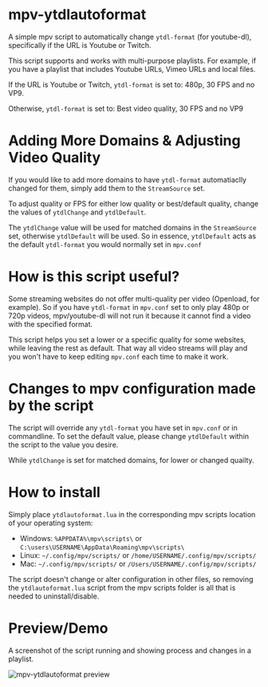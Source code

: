 # mpv-ytdlautoformat
A simple mpv script to automatically change `ytdl-format` (for youtube-dl), specifically if the URL is Youtube or Twitch.

This script supports and works with multi-purpose playlists. For example, if you have a playlist that includes Youtube URLs, Vimeo URLs and local files.

If the URL is Youtube or Twitch, `ytdl-format` is set to: 480p, 30 FPS and no VP9.

Otherwise, `ytdl-format` is set to: Best video quality, 30 FPS and no VP9

# Adding More Domains & Adjusting Video Quality
If you would like to add more domains to have `ytdl-format` automatiaclly changed for them, simply add them to the `StreamSource` set.

To adjust quality or FPS for either low quality or best/default quality, change the values of `ytdlChange` and `ytdlDefault`.

The `ytdlChange` value will be used for matched domains in the `StreamSource` set, otherwise `ytdlDefault` will be used. So in essence, `ytdlDefault` acts as the default `ytdl-format` you would normally set in `mpv.conf`

# How is this script useful?
Some streaming websites do not offer multi-quality per video (Openload, for example). So if you have `ytdl-format` in `mpv.conf` set to only play 480p or 720p videos, mpv/youtube-dl will not run it because it cannot find a video with the specified format.

This script helps you set a lower or a specific quality for some websites, while leaving the rest as default. That way all video streams will play and you won't have to keep editing `mpv.conf` each time to make it work.

# Changes to mpv configuration made by the script
The script will override any `ytdl-format` you have set in `mpv.conf` or in commandline. To set the default value, please change `ytdlDefault` within the script to the value you desire.

While `ytdlChange` is set for matched domains, for lower or changed quailty.

# How to install
Simply place `ytdlautoformat.lua` in the corresponding mpv scripts location of your operating system:

- Windows: `%APPDATA%\mpv\scripts\` or `C:\users\USERNAME\AppData\Roaming\mpv\scripts\`
- Linux: `~/.config/mpv/scripts/` or `/home/USERNAME/.config/mpv/scripts/`
- Mac: `~/.config/mpv/scripts/` or `/Users/USERNAME/.config/mpv/scripts/`

The script doesn't change or alter configuration in other files, so removing the `ytdlautoformat.lua` script from the mpv scripts folder is all that is needed to uninstall/disable.

# Preview/Demo
A screenshot of the script running and showing process and changes in a playlist.

![mpv-ytdlautoformat preview](https://i.postimg.cc/ncWzx2QS/mpv-ytdlautoformat-demo.png)
